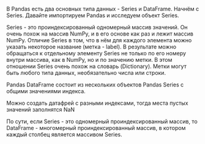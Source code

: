 В Pandas есть два основных типа данных - Series и DataFrame. Начнём с Series. Давайте импортируем Pandas и исследуем объект Series.

Series - это проиндексированный одномерный массив значений. Он очень похож на массив NumPy, и в его основе как раз и лежит массив NumPy. Отличие Series в том, что в нём для каждого элемента можно указать некоторое название (метка - label). В результате можно обращаться к отдельному элементу Series не только по его номеру внутри массива, как в NumPy, но и по значению метки. В этом отношении Series очень похож на словарь (Dictionary). Метки могут быть любого типа данных, необязательно числа или строки.

Pandas DataFrame состоит из нескольких объектов Pandas Series с общими значениями индекса.

Можно создать датафрей с разными индексами, тогда места пустых значений заполнятся NaN

По сути, если Series - это одномерный проиндексированный массив, то DataFrame - многомерный проиндексированный массив, в котором каждый столбец является массивом Series.
